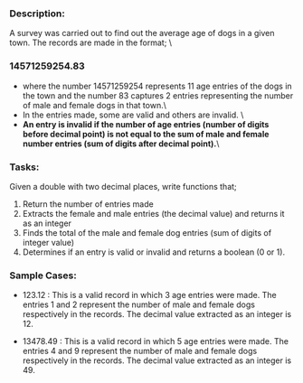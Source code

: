 ### Description:
A survey was carried out to find out the average age of dogs in a given town. The records are made in the format; \
### **14571259254.83**
- where the number 14571259254 represents 11 age entries of the dogs in the town and the number 83 captures 2 entries representing the number of male and female dogs in that town.\
- In the entries made, some are valid and others are invalid. \
- **An entry is invalid if the number of age entries (number of digits before decimal point) is not equal to the sum of male and female number entries (sum of digits after decimal point).**\

### Tasks:
Given a double with two decimal places, write functions that;
1. Return the number of entries made
2. Extracts the female and male entries (the decimal value) and returns it as an integer
3. Finds the total of the male and female dog entries (sum of digits of integer value)
4. Determines if an entry is valid or invalid and returns a boolean (0 or 1).

### Sample Cases:
- 123.12 : This is a valid record in which 3 age entries were made. 
	   The entries 1 and 2 represent the number of male and female dogs respectively in the records.
	   The decimal value extracted as an integer is 12.

- 13478.49 : This is a valid record in which 5 age entries were made. 
	     The entries 4 and 9 represent the number of male and female dogs respectively in the records.
	     The decimal value extracted as an integer is 49.
